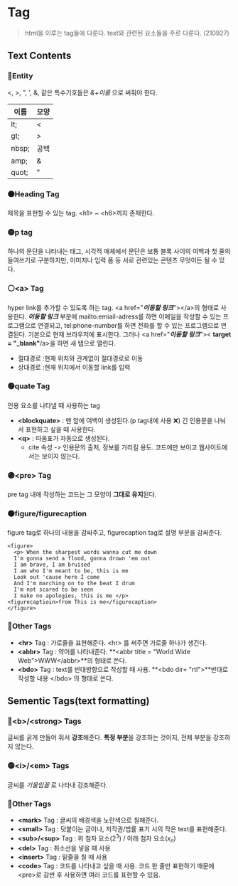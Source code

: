 # Tag
> html을 이루는 tag들에 다룬다. text와 관련된 요소들을 주로 다룬다. (210927)
## Text Contents
### 🔘Entity 
<, >, ", ', &, 같은 특수기호들은 _&+이름_ 으로 써줘야 한다.

|이름|모양|
|-|-|
|lt;|	<	|꺽쇠
|gt;|	>	|꺽쇠
|nbsp;|	공백| ' ' (1칸 space)	공백
|amp;|	&|	앰퍼센드
|quot;|	"	|큰따옴표
### 🟠Heading Tag
제목을 표현할 수 있는 tag. &lt;h1> ~ &lt;h6>까지 존재한다. 
### 🟡p tag
하나의 문단을 나타내는 태그, 시각적 매체에서 문단은 보통 블록 사이의 여백과 첫 줄의 들여쓰기로 구분하지만, 이미지나 입력 폼 등 서로 관련있는 콘텐츠 무엇이든 될 수 있다.
### ⚪&lt;a> Tag
hyper link를 추가할 수 있도록 하는 tag. &lt;a href="**_이동할 링크_**">&lt;/a>의 형태로 사용한다. **_이동할 링크_** 부분에 mailto:emiail-adress를 하면 이메일을 작성할 수 있는 프로그램으로 연결되고, tel:phone-number를 하면 전화를 할 수 있는 프로그램으로 연결된다.
기본으로 현재 브라우저에 표시한다. 그러나 &lt;a href="**_이동할 링크_**">&lt; **target = "\_blank"**/a>을 하면 새 탭으로 열린다.
- 절대경로 :현재 위치와 관계없이 절대경로로 이동
- 상대경로 :현재 위치에서 이동할 link를 입력
### 🟢quate Tag
인용 요소를 나타낼 때 사용하는 tag
- **&lt;blockquate>** : 맨 앞에 여백이 생성된다.(p tag내에 사용 ❌) 긴 인용문을 나눠서 표현하고 싶을 때 사용한다.
- **&lt;q>** : 따옴표가 자동으로 생성된다.
     - cite 속성 -> 인용문의 출처, 정보를 가리킬 용도. 코드에만 보이고 웹사이트에서는 보이지 않는다.
### 🟣&lt;pre> Tag
pre tag 내에 작성하는 코드는 그 모양이 **그대로 유지**된다.
### 🟤figure/figurecaption
figure tag로 하나의 내용을 감싸주고, figurecaption tag로 설명 부분을 감싸준다.
```
<figure>
  <p> When the sharpest words wanna cut me down
  I'm gonna send a flood, gonna drown 'em out
  I am brave, I am bruised
  I am who I'm meant to be, this is me
  Look out 'cause here I come
  And I'm marching on to the beat I drum
  I'm not scared to be seen
  I make no apologies, this is me </p>
<figurecaptioin>from This is me</figurecaption>
</figure>
```
### 🔵Other Tags
- **&lt;hr>** Tag : 가로줄을 표현해준다. &lt;hr> 를 써주면 가로줄 하나가 생긴다.
- **&lt;abbr>** Tag : 약어를 나타내준다. **&lt;abbr title = "World Wide Web">WWW&lt;/abbr>**의 형태로 쓴다.
- **&lt;bdo>** Tag : text를 반대방향으로 작성할 때 사용. **&lt;bdo dir= "rtl">**반대로 작성할 내용 &lt;/bdo> 의 형태로 쓴다.
## Sementic Tags(text formatting)
### 🔴&lt;b>/&lt;strong> Tags
글씨를 굵게 만들어 줘서 **강조**해준다. **특정 부분**을 강조하는 것이지, 전체 부분을 강조하지 않는다.
### 🟡&lt;i>/&lt;em> Tags
글씨를 _기울임꼴_ 로 나타내 강조해준다.
### 🔵Other Tags
- **&lt;mark>** Tag : 글씨의 배경색을 노란색으로 칠해준다.
- **&lt;small>** Tag : 덧붙이는 글이나, 저작권/법률 표기 시의 작은 text를 표현해준다.
- **&lt;sub>/&lt;sup>** Tag : 위 첨자 요소($2^3$) / 아래 첨자 요소($x_n$)
- **&lt;del>** Tag : 취소선을 넣을 때 사용
- **&lt;insert>** Tag : 밑줄을 칠 때 사용
- **&lt;code>** Tag : 코드를 나타내고 싶을 때 사용. 코드 한 줄만 표현하기 때문에 &lt;pre>로 감싼 후 사용하면 여러 코드를 표현할 수 있음.

